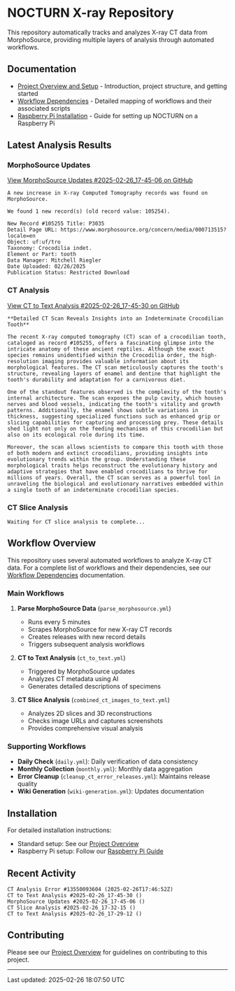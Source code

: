 # NOCTURN X-ray Repository

This repository automatically tracks and analyzes X-ray CT data from MorphoSource, providing multiple layers of analysis through automated workflows.

## Documentation

- [Project Overview and Setup](docs/index.md) - Introduction, project structure, and getting started
- [Workflow Dependencies](docs/dependencies.md) - Detailed mapping of workflows and their associated scripts
- [Raspberry Pi Installation](docs/Raspi.md) - Guide for setting up NOCTURN on a Raspberry Pi

## Latest Analysis Results

### MorphoSource Updates
[View MorphoSource Updates #2025-02-26_17-45-06 on GitHub](https://github.com/johntrue15/NOCTURN-X-ray-repo/releases/tag/morphosource-updates-2025-02-26_17-45-06)

```
A new increase in X-ray Computed Tomography records was found on MorphoSource.

We found 1 new record(s) (old record value: 105254).

New Record #105255 Title: P3035
Detail Page URL: https://www.morphosource.org/concern/media/000713515?locale=en
Object: uf:uf/tro
Taxonomy: Crocodilia indet.
Element or Part: tooth
Data Manager: Mitchell Riegler
Date Uploaded: 02/26/2025
Publication Status: Restricted Download
```

### CT Analysis
[View CT to Text Analysis #2025-02-26_17-45-30 on GitHub](https://github.com/johntrue15/NOCTURN-X-ray-repo/releases/tag/ct_to_text_analysis-2025-02-26_17-45-30)

```
**Detailed CT Scan Reveals Insights into an Indeterminate Crocodilian Tooth**

The recent X-ray computed tomography (CT) scan of a crocodilian tooth, cataloged as record #105255, offers a fascinating glimpse into the intricate anatomy of these ancient reptiles. Although the exact species remains unidentified within the Crocodilia order, the high-resolution imaging provides valuable information about its morphological features. The CT scan meticulously captures the tooth's structure, revealing layers of enamel and dentine that highlight the tooth's durability and adaptation for a carnivorous diet.

One of the standout features observed is the complexity of the tooth's internal architecture. The scan exposes the pulp cavity, which houses nerves and blood vessels, indicating the tooth's vitality and growth patterns. Additionally, the enamel shows subtle variations in thickness, suggesting specialized functions such as enhanced grip or slicing capabilities for capturing and processing prey. These details shed light not only on the feeding mechanisms of this crocodilian but also on its ecological role during its time.

Moreover, the scan allows scientists to compare this tooth with those of both modern and extinct crocodilians, providing insights into evolutionary trends within the group. Understanding these morphological traits helps reconstruct the evolutionary history and adaptive strategies that have enabled crocodilians to thrive for millions of years. Overall, the CT scan serves as a powerful tool in unraveling the biological and evolutionary narratives embedded within a single tooth of an indeterminate crocodilian species.
```

### CT Slice Analysis
```
Waiting for CT slice analysis to complete...
```

## Workflow Overview

This repository uses several automated workflows to analyze X-ray CT data. For a complete list of workflows and their dependencies, see our [Workflow Dependencies](docs/dependencies.md) documentation.

### Main Workflows

1. **Parse MorphoSource Data** (`parse_morphosource.yml`)
   - Runs every 5 minutes
   - Scrapes MorphoSource for new X-ray CT records
   - Creates releases with new record details
   - Triggers subsequent analysis workflows

2. **CT to Text Analysis** (`ct_to_text.yml`)
   - Triggered by MorphoSource updates
   - Analyzes CT metadata using AI
   - Generates detailed descriptions of specimens

3. **CT Slice Analysis** (`combined_ct_images_to_text.yml`)
   - Analyzes 2D slices and 3D reconstructions
   - Checks image URLs and captures screenshots
   - Provides comprehensive visual analysis

### Supporting Workflows

- **Daily Check** (`daily.yml`): Daily verification of data consistency
- **Monthly Collection** (`monthly.yml`): Monthly data aggregation
- **Error Cleanup** (`cleanup_ct_error_releases.yml`): Maintains release quality
- **Wiki Generation** (`wiki-generation.yml`): Updates documentation

## Installation

For detailed installation instructions:
- Standard setup: See our [Project Overview](docs/index.md#installation)
- Raspberry Pi setup: Follow our [Raspberry Pi Guide](docs/Raspi.md#installation)

## Recent Activity

```
CT Analysis Error #13550093604 (2025-02-26T17:46:52Z)
CT to Text Analysis #2025-02-26_17-45-30 ()
MorphoSource Updates #2025-02-26_17-45-06 ()
CT Slice Analysis #2025-02-26_17-32-15 ()
CT to Text Analysis #2025-02-26_17-29-12 ()
```

## Contributing

Please see our [Project Overview](docs/index.md#contributing) for guidelines on contributing to this project.

---
Last updated: 2025-02-26 18:07:50 UTC
